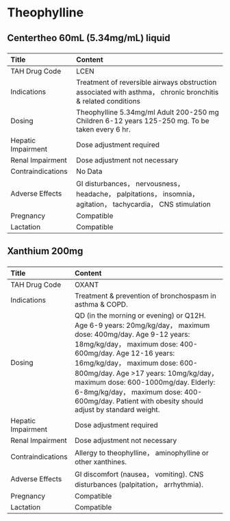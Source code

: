# Theophylline

## Centertheo 60mL (5.34mg/mL) liquid

##### 

| Title              | Content                                                                                                        |
|:-------------------|:---------------------------------------------------------------------------------------------------------------|
| TAH Drug Code      | LCEN                                                                                                           |
| Indications        | Treatment of reversible airways obstruction associated with asthma， chronic bronchitis & related conditions   |
| Dosing             | Theophylline 5.34mg/ml Adult 200-250 mg Children 6-12 years 125-250 mg. To be taken every 6 hr.                |
| Hepatic Impairment | Dose adjustment required                                                                                       |
| Renal Impairment   | Dose adjustment not necessary                                                                                  |
| Contraindications  | No Data                                                                                                        |
| Adverse Effects    | GI disturbances， nervousness， headache， palpitations， insomnia， agitation， tachycardia， CNS stimulation |
| Pregnancy          | Compatible                                                                                                     |
| Lactation          | Compatible                                                                                                     |

## Xanthium 200mg

##### 

| Title              | Content                                                                                                                                                                                                                                                                                                                                                                                     |
|:-------------------|:--------------------------------------------------------------------------------------------------------------------------------------------------------------------------------------------------------------------------------------------------------------------------------------------------------------------------------------------------------------------------------------------|
| TAH Drug Code      | OXANT                                                                                                                                                                                                                                                                                                                                                                                       |
| Indications        | Treatment & prevention of bronchospasm in asthma & COPD.                                                                                                                                                                                                                                                                                                                                    |
| Dosing             | QD (in the morning or evening) or Q12H. Age 6-9 years: 20mg/kg/day， maximum dose: 400mg/day. Age 9-12 years: 18mg/kg/day， maximum dose: 400-600mg/day. Age 12-16 years: 16mg/kg/day， maximum dose: 600-800mg/day. Age >17 years: 10mg/kg/day， maximum dose: 600-1000mg/day. Elderly: 6-8mg/kg/day， maximum dose: 400-600mg/day. Patient with obesity should adjust by standard weight. |
| Hepatic Impairment | Dose adjustment required                                                                                                                                                                                                                                                                                                                                                                    |
| Renal Impairment   | Dose adjustment not necessary                                                                                                                                                                                                                                                                                                                                                               |
| Contraindications  | Allergy to theophylline， aminophylline or other xanthines.                                                                                                                                                                                                                                                                                                                                 |
| Adverse Effects    | GI discomfort (nausea， vomiting). CNS disturbances (palpitation， arrhythmia).                                                                                                                                                                                                                                                                                                             |
| Pregnancy          | Compatible                                                                                                                                                                                                                                                                                                                                                                                  |
| Lactation          | Compatible                                                                                                                                                                                                                                                                                                                                                                                  |

